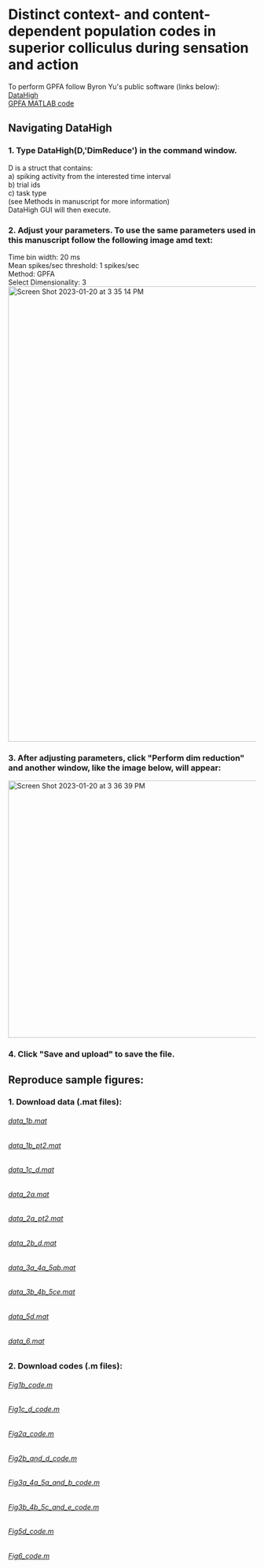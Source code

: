 # Distinct context- and content-dependent population codes in superior colliculus during sensation and action

To perform GPFA follow Byron Yu's public software (links below): <br>
[DataHigh](https://users.ece.cmu.edu/~byronyu/software/DataHigh/datahigh.html) <br>
[GPFA MATLAB code](https://users.ece.cmu.edu/~byronyu/software.shtml) <br>

## Navigating DataHigh
### 1. Type DataHigh(D,'DimReduce') in the command window. <br>
D is a struct that contains: <br>
  a) spiking activity from the interested time interval <br>
  b) trial ids <br>
  c) task type <br>
(see Methods in manuscript for more information) <br>
DataHigh GUI will then execute. <br>
### 2. Adjust your parameters. To use the same parameters used in this manuscript follow the following image amd text: <br>
Time bin width: 20 ms <br>
Mean spikes/sec threshold: 1 spikes/sec <br>
Method: GPFA <br>
Select Dimensionality: 3 <br>
<img width="924" alt="Screen Shot 2023-01-20 at 3 35 14 PM" src="https://user-images.githubusercontent.com/115491172/213800691-c7ae6f96-f9ed-49a7-9e20-2c6b25adfc2e.png"> <br>
### 3. After adjusting parameters, click "Perform dim reduction" and another window, like the image below, will appear: <br>
<img width="522" alt="Screen Shot 2023-01-20 at 3 36 39 PM" src="https://user-images.githubusercontent.com/115491172/213800944-5d88f92a-6ef4-4142-b561-8da9f85788e0.png"> <br>
### 4. Click "Save and upload" to save the file.


## Reproduce sample figures:
### 1. Download data (.mat files):
###### [data_1b.mat](data_1b.mat)
###### [data_1b_pt2.mat](data_1b_pt2.mat)
###### [data_1c_d.mat](data_1c_d.mat)
###### [data_2a.mat](data_2a.mat)
###### [data_2a_pt2.mat](data_2a_pt2.mat)
###### [data_2b_d.mat](data_2b_d.mat)
###### [data_3a_4a_5ab.mat](data_3a_4a_5ab.mat)
###### [data_3b_4b_5ce.mat](data_3b_4b_5ce.mat)
###### [data_5d.mat](data_5d.mat)
###### [data_6.mat](data_6.mat)


### 2. Download codes (.m files): 
###### [Fig1b_code.m](Fig1b_code.m)
###### [Fig1c_d_code.m](Fig1c_d_code.m)
###### [Fig2a_code.m](Fig2a_code.m)
###### [Fig2b_and_d_code.m](Fig2b_and_d_code.m)
###### [Fig3a_4a_5a_and_b_code.m](Fig3a_4a_5a_and_b_code.m)
###### [Fig3b_4b_5c_and_e_code.m](Fig3b_4b_5c_and_e_code.m)
###### [Fig5d_code.m](Fig5d_code.m)
###### [Fig6_code.m](Fig6_code.m)


